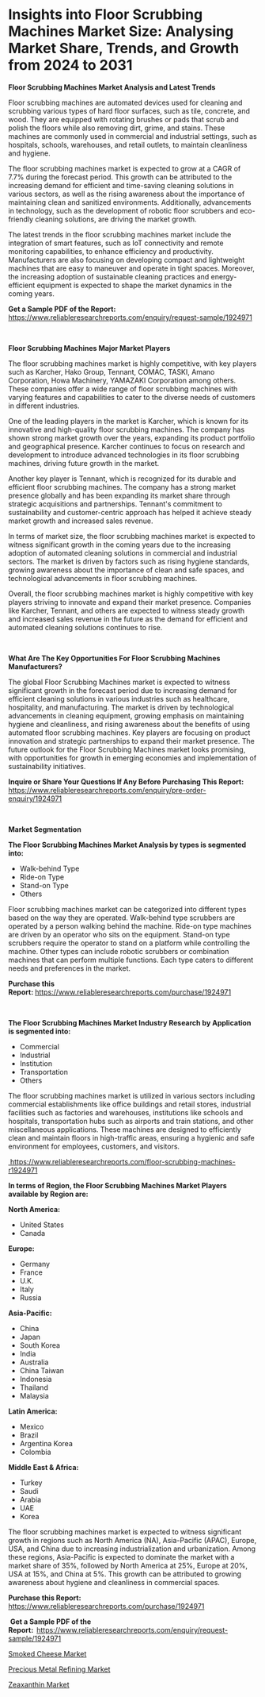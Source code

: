 <p><h1>Insights into Floor Scrubbing Machines Market Size: Analysing Market Share, Trends, and Growth from 2024 to 2031</h1></p><p><strong>Floor Scrubbing Machines Market Analysis and Latest Trends</strong></p>
<p><p>Floor scrubbing machines are automated devices used for cleaning and scrubbing various types of hard floor surfaces, such as tile, concrete, and wood. They are equipped with rotating brushes or pads that scrub and polish the floors while also removing dirt, grime, and stains. These machines are commonly used in commercial and industrial settings, such as hospitals, schools, warehouses, and retail outlets, to maintain cleanliness and hygiene.</p><p>The floor scrubbing machines market is expected to grow at a CAGR of 7.7% during the forecast period. This growth can be attributed to the increasing demand for efficient and time-saving cleaning solutions in various sectors, as well as the rising awareness about the importance of maintaining clean and sanitized environments. Additionally, advancements in technology, such as the development of robotic floor scrubbers and eco-friendly cleaning solutions, are driving the market growth.</p><p>The latest trends in the floor scrubbing machines market include the integration of smart features, such as IoT connectivity and remote monitoring capabilities, to enhance efficiency and productivity. Manufacturers are also focusing on developing compact and lightweight machines that are easy to maneuver and operate in tight spaces. Moreover, the increasing adoption of sustainable cleaning practices and energy-efficient equipment is expected to shape the market dynamics in the coming years.</p></p>
<p><strong>Get a Sample PDF of the Report:&nbsp;</strong> <a href="https://www.reliableresearchreports.com/enquiry/request-sample/1924971">https://www.reliableresearchreports.com/enquiry/request-sample/1924971</a></p>
<p>&nbsp;</p>
<p><strong>Floor Scrubbing Machines Major Market Players</strong></p>
<p><p>The floor scrubbing machines market is highly competitive, with key players such as Karcher, Hako Group, Tennant, COMAC, TASKI, Amano Corporation, Howa Machinery, YAMAZAKI Corporation among others. These companies offer a wide range of floor scrubbing machines with varying features and capabilities to cater to the diverse needs of customers in different industries.</p><p>One of the leading players in the market is Karcher, which is known for its innovative and high-quality floor scrubbing machines. The company has shown strong market growth over the years, expanding its product portfolio and geographical presence. Karcher continues to focus on research and development to introduce advanced technologies in its floor scrubbing machines, driving future growth in the market.</p><p>Another key player is Tennant, which is recognized for its durable and efficient floor scrubbing machines. The company has a strong market presence globally and has been expanding its market share through strategic acquisitions and partnerships. Tennant's commitment to sustainability and customer-centric approach has helped it achieve steady market growth and increased sales revenue.</p><p>In terms of market size, the floor scrubbing machines market is expected to witness significant growth in the coming years due to the increasing adoption of automated cleaning solutions in commercial and industrial sectors. The market is driven by factors such as rising hygiene standards, growing awareness about the importance of clean and safe spaces, and technological advancements in floor scrubbing machines.</p><p>Overall, the floor scrubbing machines market is highly competitive with key players striving to innovate and expand their market presence. Companies like Karcher, Tennant, and others are expected to witness steady growth and increased sales revenue in the future as the demand for efficient and automated cleaning solutions continues to rise.</p></p>
<p>&nbsp;</p>
<p><strong>What Are The Key Opportunities For Floor Scrubbing Machines Manufacturers?</strong></p>
<p><p>The global Floor Scrubbing Machines market is expected to witness significant growth in the forecast period due to increasing demand for efficient cleaning solutions in various industries such as healthcare, hospitality, and manufacturing. The market is driven by technological advancements in cleaning equipment, growing emphasis on maintaining hygiene and cleanliness, and rising awareness about the benefits of using automated floor scrubbing machines. Key players are focusing on product innovation and strategic partnerships to expand their market presence. The future outlook for the Floor Scrubbing Machines market looks promising, with opportunities for growth in emerging economies and implementation of sustainability initiatives.</p></p>
<p><strong>Inquire or Share Your Questions If Any Before Purchasing This Report:</strong> <a href="https://www.reliableresearchreports.com/enquiry/pre-order-enquiry/1924971">https://www.reliableresearchreports.com/enquiry/pre-order-enquiry/1924971</a></p>
<p>&nbsp;</p>
<p><strong>Market Segmentation</strong></p>
<p><strong>The Floor Scrubbing Machines Market Analysis by types is segmented into:</strong></p>
<p><ul><li>Walk-behind Type</li><li>Ride-on Type</li><li>Stand-on Type</li><li>Others</li></ul></p>
<p><p>Floor scrubbing machines market can be categorized into different types based on the way they are operated. Walk-behind type scrubbers are operated by a person walking behind the machine. Ride-on type machines are driven by an operator who sits on the equipment. Stand-on type scrubbers require the operator to stand on a platform while controlling the machine. Other types can include robotic scrubbers or combination machines that can perform multiple functions. Each type caters to different needs and preferences in the market.</p></p>
<p><strong>Purchase this Report:&nbsp;</strong><a href="https://www.reliableresearchreports.com/purchase/1924971">https://www.reliableresearchreports.com/purchase/1924971</a></p>
<p>&nbsp;</p>
<p><strong>The Floor Scrubbing Machines Market Industry Research by Application is segmented into:</strong></p>
<p><ul><li>Commercial</li><li>Industrial</li><li>Institution</li><li>Transportation</li><li>Others</li></ul></p>
<p><p>The floor scrubbing machines market is utilized in various sectors including commercial establishments like office buildings and retail stores, industrial facilities such as factories and warehouses, institutions like schools and hospitals, transportation hubs such as airports and train stations, and other miscellaneous applications. These machines are designed to efficiently clean and maintain floors in high-traffic areas, ensuring a hygienic and safe environment for employees, customers, and visitors.</p></p>
<p><a href="https://www.reliableresearchreports.com/floor-scrubbing-machines-r1924971">&nbsp;https://www.reliableresearchreports.com/floor-scrubbing-machines-r1924971</a></p>
<p><strong>In terms of Region, the Floor Scrubbing Machines Market Players available by Region are:</strong></p>
<p>
    <p> <strong> North America: </strong>
        <ul>
            <li>United States</li>
            <li>Canada</li>
        </ul>
        </p> 
    <p> <strong> Europe: </strong>
        <ul>
            <li>Germany</li>
            <li>France</li>
            <li>U.K.</li>
            <li>Italy</li>
            <li>Russia</li>
        </ul>
        </p> 
    <p> <strong> Asia-Pacific: </strong>
        <ul>
            <li>China</li>
            <li>Japan</li>
            <li>South Korea</li>
            <li>India</li>
            <li>Australia</li>
            <li>China Taiwan</li>
            <li>Indonesia</li>
            <li>Thailand</li>
            <li>Malaysia</li>
        </ul>
        </p> 
    <p> <strong> Latin America: </strong>
        <ul>
            <li>Mexico</li>
            <li>Brazil</li>
            <li>Argentina Korea</li>
            <li>Colombia</li>
        </ul>
        </p> 
    <p> <strong> Middle East & Africa: </strong>
        <ul>
            <li>Turkey</li>
            <li>Saudi</li>
            <li>Arabia</li>
            <li>UAE</li>
            <li>Korea</li>
        </ul>
    </p>
    </p>
<p><p>The floor scrubbing machines market is expected to witness significant growth in regions such as North America (NA), Asia-Pacific (APAC), Europe, USA, and China due to increasing industrialization and urbanization. Among these regions, Asia-Pacific is expected to dominate the market with a market share of 35%, followed by North America at 25%, Europe at 20%, USA at 15%, and China at 5%. This growth can be attributed to growing awareness about hygiene and cleanliness in commercial spaces.</p></p>
<p><strong>Purchase this Report: </strong><a href="https://www.reliableresearchreports.com/purchase/1924971">https://www.reliableresearchreports.com/purchase/1924971</a></p>
<p>&nbsp;<strong>Get a Sample PDF of the Report:&nbsp;&nbsp;</strong><a href="https://www.reliableresearchreports.com/enquiry/request-sample/1924971">https://www.reliableresearchreports.com/enquiry/request-sample/1924971</a></p>
<p><strong></strong></p>
<p><p><a href="https://github.com/cecuraprangm/Market-Research-Report-List-3/blob/main/smoked-cheese-market.md">Smoked Cheese Market</a></p><p><a href="https://view.publitas.com/reportprime-1/precious-metal-refining-market-research-report-market-forecast-and-growth-prospects-with-a-steady-cagr-of-11-6-from-2024-2031/">Precious Metal Refining Market</a></p><p><a href="https://github.com/ChiragRP21/Market-Research-Report-List-5/blob/main/zeaxanthin-market.md">Zeaxanthin Market</a></p></p>